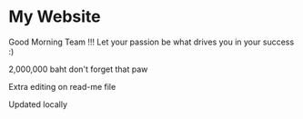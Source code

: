 # My Website
Good Morning Team !!! Let your passion be what drives you in your success :)

2,000,000 baht don't forget that paw

Extra editing on read-me file  

Updated locally
